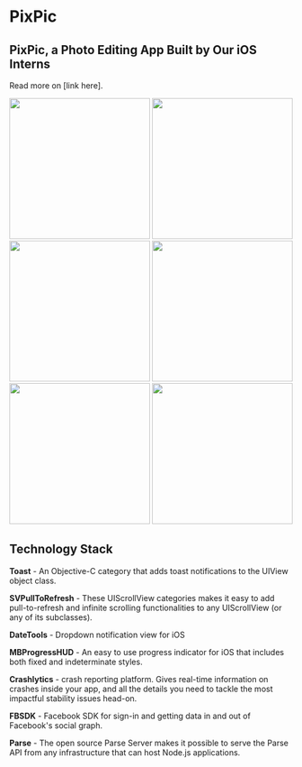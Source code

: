 # PixPic

## PixPic, a Photo Editing App Built by Our iOS Interns 
Read more on [link here].

<img src="https://github.com/Yalantis/PixPic/blob/master/MIsc/4.0%20Device%200.jpg" width="250" />
<img src="https://github.com/Yalantis/PixPic/blob/master/MIsc/4.0%20Device%201.jpg" width="250" />
<img src="https://github.com/Yalantis/PixPic/blob/master/MIsc/4.0%20Device%202.jpg" width="250" />
<img src="https://github.com/Yalantis/PixPic/blob/master/MIsc/4.0%20Device%203.jpg" width="250" />
<img src="https://github.com/Yalantis/PixPic/blob/master/MIsc/4.0%20Device%204.jpg" width="250" />
<img src="https://github.com/Yalantis/PixPic/blob/master/MIsc/4.0%20Device%205.jpg" width="250" />

## Technology Stack

**Toast** - An Objective-C category that adds toast notifications to the UIView object class.

**SVPullToRefresh** - These UIScrollView categories makes it easy to add pull-to-refresh and infinite scrolling functionalities to any UIScrollView (or any of its subclasses).

**DateTools** - Dropdown notification view for iOS

**MBProgressHUD** - An easy to use progress indicator for iOS that includes both fixed and indeterminate styles.

**Crashlytics** - crash reporting platform. Gives real-time information on crashes inside your app, and all the details you need to tackle the most impactful stability issues head-on.

**FBSDK** - Facebook SDK for sign-in and getting data in and out of Facebook's social graph. 

**Parse** - The open source Parse Server makes it possible to serve the Parse API from any infrastructure that can host Node.js applications.
